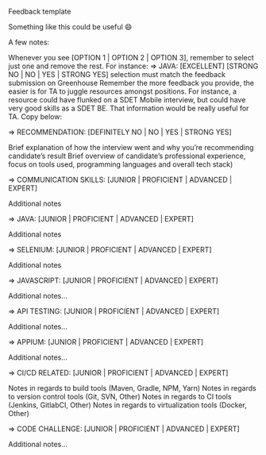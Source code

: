 Feedback template

Something like this could be useful 😄

A few notes:

Whenever you see [OPTION 1 | OPTION 2 | OPTION 3], remember to select just one and remove the rest. For instance: => JAVA: [EXCELLENT]
[STRONG NO | NO | YES | STRONG YES] selection must match the feedback submission on Greenhouse
Remember the more feedback you provide, the easier is for TA to juggle resources amongst positions. For instance, a resource could have flunked on a SDET Mobile interview, but could have very good skills as a SDET BE. That information would be really useful for TA.
Copy below:

=> RECOMMENDATION: [DEFINITELY NO | NO | YES | STRONG YES]

Brief explanation of how the interview went and why you’re recommending candidate’s result Brief overview of candidate’s professional experience, focus on tools used, programming languages and overall tech stack)

=> COMMUNICATION SKILLS: [JUNIOR | PROFICIENT | ADVANCED | EXPERT]

Additional notes

=> JAVA: [JUNIOR | PROFICIENT | ADVANCED | EXPERT]

Additional notes

=> SELENIUM: [JUNIOR | PROFICIENT | ADVANCED | EXPERT]

Additional notes

=> JAVASCRIPT: [JUNIOR | PROFICIENT | ADVANCED | EXPERT]

Additional notes...

=> API TESTING: [JUNIOR | PROFICIENT | ADVANCED | EXPERT]

Additional notes...

=> APPIUM: [JUNIOR | PROFICIENT | ADVANCED | EXPERT]

Additional notes...

=> CI/CD RELATED: [JUNIOR | PROFICIENT | ADVANCED | EXPERT]

Notes in regards to build tools (Maven, Gradle, NPM, Yarn) Notes in regards to version control tools (Git, SVN, Other) Notes in regards to CI tools (Jenkins, GitlabCI, Other) Notes in regards to virtualization tools (Docker, Other)

=> CODE CHALLENGE: [JUNIOR | PROFICIENT | ADVANCED | EXPERT]

Additional notes...